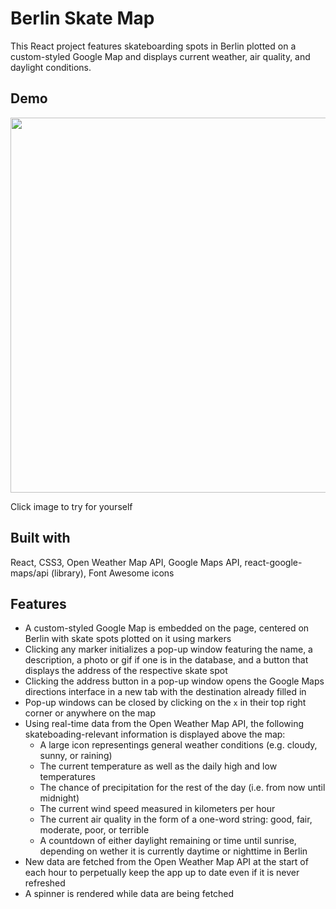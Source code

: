 # Berlin Skate Map

This React project features skateboarding spots in Berlin plotted on a custom-styled Google Map and displays current weather, air quality, and daylight conditions.

## Demo

[<img src="src/img/berlinskatemap-demo.gif" width="600px" height="auto" />](https://kevandcal.github.io/berlin-skate-map/)

Click image to try for yourself

## Built with

React, CSS3, Open Weather Map API, Google Maps API, react-google-maps/api (library), Font Awesome icons

## Features

* A custom-styled Google Map is embedded on the page, centered on Berlin with skate spots plotted on it using markers
* Clicking any marker initializes a pop-up window featuring the name, a description, a photo or gif if one is in the database, and a button that displays the address of the respective skate spot
* Clicking the address button in a pop-up window opens the Google Maps directions interface in a new tab with the destination already filled in
* Pop-up windows can be closed by clicking on the `x` in their top right corner or anywhere on the map
* Using real-time data from the Open Weather Map API, the following skateboading-relevant information is displayed above the map:
  * A large icon representings general weather conditions (e.g. cloudy, sunny, or raining) 
  * The current temperature as well as the daily high and low temperatures
  * The chance of precipitation for the rest of the day (i.e. from now until midnight)
  * The current wind speed measured in kilometers per hour 
  * The current air quality in the form of a one-word string: good, fair, moderate, poor, or terrible
  * A countdown of either daylight remaining or time until sunrise, depending on wether it is currently daytime or nighttime in Berlin
* New data are fetched from the Open Weather Map API at the start of each hour to perpetually keep the app up to date even if it is never refreshed
* A spinner is rendered while data are being fetched

